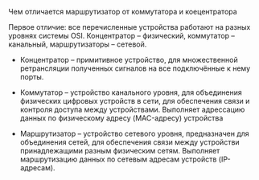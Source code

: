Чем отличается маршрутизатор от коммутатора и коецентратора

Первое отличие: все перечисленные устройства работают на разных уровнях системы OSI. Концентратор – физический, коммутатор – канальный, маршрутизаторы – сетевой.

- Концентратор – примитивное устройство, для множественной ретрансляции полученных сигналов на все подключённые к нему порты.

- Коммутатор – устройство канального уровня, для объединения физических цифровых устройств в сети, для обеспечения связи и контроля доступа между устройствами. Выполняет адрессацию данных по физическому адресу (MAC-адресу) устройства

- Маршрутизатор – устройство сетевого уровня, предназначен для объединения сетей, для обеспечения связи между устройстви принадлежащими разным физическим сетям. Выполняет маршрутизацию данных по сетевым адресам устройств (IP-адресам).
